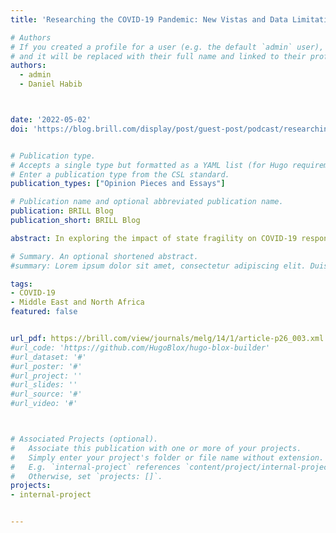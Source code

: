 ```yaml
---
title: 'Researching the COVID-19 Pandemic: New Vistas and Data Limitations'

# Authors
# If you created a profile for a user (e.g. the default `admin` user), write the username (folder name) here
# and it will be replaced with their full name and linked to their profile.
authors:
  - admin
  - Daniel Habib



date: '2022-05-02'
doi: 'https://blog.brill.com/display/post/guest-post/podcast/researching-the-covid-19-pandemic.xml'


# Publication type.
# Accepts a single type but formatted as a YAML list (for Hugo requirements).
# Enter a publication type from the CSL standard.
publication_types: ["Opinion Pieces and Essays"]

# Publication name and optional abbreviated publication name.
publication: BRILL Blog 
publication_short: BRILL Blog

abstract: In exploring the impact of state fragility on COVID-19 responses, particularly in the Middle East, this opinion piece sheds light on significant disparities in policy reactions. Drawing from data analysis and frameworks by Carment and Osaghae and the CoronaNet Researhc Project, the piece reveals a stark contrast between politically and economically robust countries' measured approach and fragile states' struggles with implementing effective measures. Despite challenges in data transparency, the piece advocates for increased openness and citizen involvement in policymaking to tackle pandemic challenges more effectively. Ultimately, it underscores the urgent need for collaborative efforts and interdisciplinary approaches to navigate the complexities of global crises.

# Summary. An optional shortened abstract.
#summary: Lorem ipsum dolor sit amet, consectetur adipiscing elit. Duis posuere tellus ac convallis placerat. Proin tincidunt magna sed ex sollicitudin condimentum.

tags:
- COVID-19
- Middle East and North Africa
featured: false


url_pdf: https://brill.com/view/journals/melg/14/1/article-p26_003.xml
#url_code: 'https://github.com/HugoBlox/hugo-blox-builder'
#url_dataset: '#'
#url_poster: '#'
#url_project: ''
#url_slides: ''
#url_source: '#'
#url_video: '#'



# Associated Projects (optional).
#   Associate this publication with one or more of your projects.
#   Simply enter your project's folder or file name without extension.
#   E.g. `internal-project` references `content/project/internal-project/index.md`.
#   Otherwise, set `projects: []`.
projects:
- internal-project


---
```


